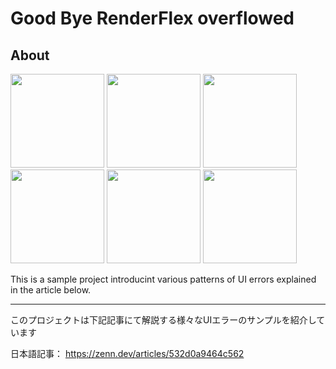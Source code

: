 # Good Bye RenderFlex overflowed
## About
<image width="150" src="https://user-images.githubusercontent.com/44666053/208481677-9adf08b3-ecb7-40fe-bcf9-57c4fa076d16.png"> <image width="150" src="https://user-images.githubusercontent.com/44666053/208481741-037c8fd0-de40-469c-9298-12c79959d677.png"> <image width="150" src="https://user-images.githubusercontent.com/44666053/208481750-b343e188-a9d8-4093-9fa9-40eabb4f8fd1.png"> <image width="150" src="https://user-images.githubusercontent.com/44666053/208481755-bd007b47-1454-4387-8816-df4e9fd34f0d.png"> <image width="150" src="https://user-images.githubusercontent.com/44666053/208481761-35a1d07e-d7cb-4630-b37e-7e22d5ef8641.png"> <image width="150" src="https://user-images.githubusercontent.com/44666053/208481764-fa3e27f7-a582-4bde-ba7b-f0daafe3aa83.png">


This is a sample project introducint various patterns of UI errors explained in the article below.


---- 
このプロジェクトは下記記事にて解説する様々なUIエラーのサンプルを紹介しています

日本語記事： https://zenn.dev/articles/532d0a9464c562
